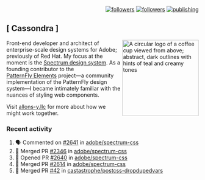 <p align="right"><a rel="me" href="https://front-end.social/@castastrophe">
    <img alt="followers" title="Follow me on Mastodon" src="https://img.shields.io/mastodon/follow/109297102751309835?domain=https%3A%2F%2Ffront-end.social&label=Follow&logo=mastodon&logoColor=white&style=for-the-badge&labelColor=008080&color=006969"/></a>
  <a href="https://codepen.io/castastrophe/">
    <img alt="followers" title="Follow me on CodePen" src="https://img.shields.io/badge/23-1?color=640464&labelColor=7c007c&style=for-the-badge&logo=codepen&label=Follow"/></a>
<a href="https://castastrophe.medium.com/">
    <img alt="publishing" title="View articles on Medium" src="https://img.shields.io/badge/107-1?color=666&labelColor=444&label=subscribe&logo=medium&logoColor=white&style=for-the-badge"/></a>
</p>

## [&nbsp;Cassondra&nbsp;]

<img align="right" src="https://github-production-user-asset-6210df.s3.amazonaws.com/1840295/253016758-ba468774-1cd3-42c2-8f43-947b5eeb5edf.png" height="200" alt="A circular logo of a coffee cup viewed from above; abstract, dark outlines with hints of teal and creamy tones">

Front-end developer and architect of enterprise-scale design systems for Adobe; previously of Red Hat. My focus at the moment is the [Spectrum design system](https://github.com/adobe/spectrum-css). As a founding contributor to the [PatternFly&nbsp;Elements](https://github.com/patternfly/patternfly-elements) project&mdash;a community implementation of the PatternFly design system&mdash;I became intimately familiar with the nuances of styling web components.

Visit [allons-y.llc](http://allons-y.llc/) for more about how we might work together.

### Recent activity

<!--START_SECTION:activity-->
1. 🗣 Commented on [#2641](https://github.com/adobe/spectrum-css/pull/2641#issuecomment-2039931137) in [adobe/spectrum-css](https://github.com/adobe/spectrum-css)
2. 🎉 Merged PR [#2346](https://github.com/adobe/spectrum-css/pull/2346) in [adobe/spectrum-css](https://github.com/adobe/spectrum-css)
3. 💪 Opened PR [#2640](https://github.com/adobe/spectrum-css/pull/2640) in [adobe/spectrum-css](https://github.com/adobe/spectrum-css)
4. 🎉 Merged PR [#2614](https://github.com/adobe/spectrum-css/pull/2614) in [adobe/spectrum-css](https://github.com/adobe/spectrum-css)
5. 🎉 Merged PR [#42](https://github.com/castastrophe/postcss-dropdupedvars/pull/42) in [castastrophe/postcss-dropdupedvars](https://github.com/castastrophe/postcss-dropdupedvars)
<!--END_SECTION:activity-->
